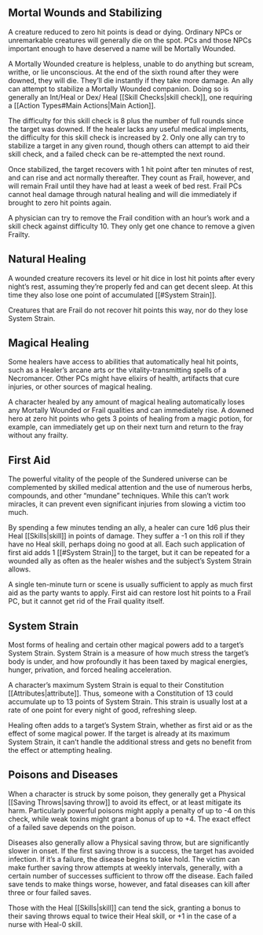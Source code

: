 ## Mortal Wounds and Stabilizing
A creature reduced to zero hit points is dead or dying. Ordinary NPCs or unremarkable creatures will generally die on the spot. PCs and those NPCs important enough to have deserved a name will be Mortally Wounded. 

A Mortally Wounded creature is helpless, unable to do anything but scream, writhe, or lie unconscious. At the end of the sixth round after they were downed, they will die. They’ll die instantly if they take more damage. An ally can attempt to stabilize a Mortally Wounded companion. Doing so is generally an Int/Heal or Dex/ Heal [[Skill Checks|skill check]], one requiring a [[Action Types#Main Actions|Main Action]]. 

The difficulty for this skill check is 8 plus the number of full rounds since the target was downed. If the healer lacks any useful medical implements, the difficulty for this skill check is increased by 2. Only one ally can try to stabilize a target in any given round, though others can attempt to aid their skill check, and a failed check can be re-attempted the next round.

Once stabilized, the target recovers with 1 hit point after ten minutes of rest, and can rise and act normally thereafter. They count as Frail, however, and will remain Frail until they have had at least a week of bed rest. Frail PCs cannot heal damage through natural healing and will die immediately if brought to zero hit points again. 

A physician can try to remove the Frail condition with an hour’s work and a skill check against difficulty 10. They only get one chance to remove a given Frailty.
## Natural Healing
A wounded creature recovers its level or hit dice in lost hit points after every night’s rest, assuming they’re properly fed and can get decent sleep. At this time they also lose one point of accumulated [[#System Strain]]. 

Creatures that are Frail do not recover hit points this way, nor do they lose System Strain.
## Magical Healing
Some healers have access to abilities that automatically heal hit points, such as a Healer’s arcane arts or the vitality-transmitting spells of a Necromancer. Other PCs might have elixirs of health, artifacts that cure injuries, or other sources of magical healing. 

A character healed by any amount of magical healing automatically loses any Mortally Wounded or Frail qualities and can immediately rise. A downed hero at zero hit points who gets 3 points of healing from a magic potion, for example, can immediately get up on their next turn and return to the fray without any frailty.
## First Aid
The powerful vitality of the people of the Sundered universe can be complemented by skilled medical attention and the use of numerous herbs, compounds, and other “mundane” techniques. While this can’t work miracles, it can prevent even significant injuries from slowing a victim too much. 

By spending a few minutes tending an ally, a healer can cure 1d6 plus their Heal [[Skills|skill]] in points of damage. They suffer a -1 on this roll if they have no Heal skill, perhaps doing no good at all. Each such application of first aid adds 1 [[#System Strain]] to the target, but it can be repeated for a wounded ally as often as the healer wishes and the subject’s System Strain allows. 

A single ten-minute turn or scene is usually sufficient to apply as much first aid as the party wants to apply. First aid can restore lost hit points to a Frail PC, but it cannot get rid of the Frail quality itself.
## System Strain
Most forms of healing and certain other magical powers add to a target’s System Strain. System Strain is a measure of how much stress the target’s body is under, and how profoundly it has been taxed by magical energies, hunger, privation, and forced healing acceleration. 

A character’s maximum System Strain is equal to their Constitution [[Attributes|attribute]]. Thus, someone with a Constitution of 13 could accumulate up to 13 points of System Strain. This strain is usually lost at a rate of one point for every night of good, refreshing sleep. 

Healing often adds to a target’s System Strain, whether as first aid or as the effect of some magical power. If the target is already at its maximum System Strain, it can’t handle the additional stress and gets no benefit from the effect or attempting healing.
## Poisons and Diseases
When a character is struck by some poison, they generally get a Physical [[Saving Throws|saving throw]] to avoid its effect, or at least mitigate its harm. Particularly powerful poisons might apply a penalty of up to -4 on this check, while weak toxins might grant a bonus of up to +4. The exact effect of a failed save depends on the poison. 

Diseases also generally allow a Physical saving throw, but are significantly slower in onset. If the first saving throw is a success, the target has avoided infection. If it’s a failure, the disease begins to take hold. The victim can make further saving throw attempts at weekly intervals, generally, with a certain number of successes sufficient to throw off the disease. Each failed save tends to make things worse, however, and fatal diseases can kill after three or four failed saves. 

Those with the Heal [[Skills|skill]] can tend the sick, granting a bonus to their saving throws equal to twice their Heal skill, or +1 in the case of a nurse with Heal-0 skill.